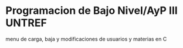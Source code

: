 # Programacion de Bajo Nivel/AyP III UNTREF

menu de carga, baja y modificaciones de usuarios y materias en C
